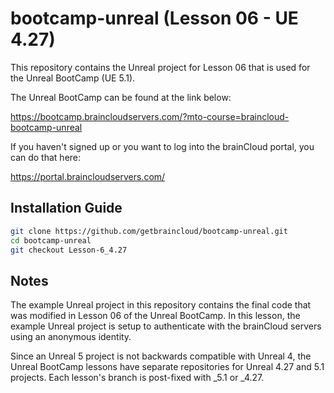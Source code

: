 # bootcamp-unreal (Lesson 06 - UE 4.27)

This repository contains the Unreal project for Lesson 06 that is used for the Unreal BootCamp (UE 5.1).

The Unreal BootCamp can be found at the link below:

https://bootcamp.braincloudservers.com/?mto-course=braincloud-bootcamp-unreal


If you haven't signed up or you want to log into the brainCloud portal, you can do that here:

https://portal.braincloudservers.com/


## Installation Guide

```bash
git clone https://github.com/getbraincloud/bootcamp-unreal.git
cd bootcamp-unreal
git checkout Lesson-6_4.27
```

## Notes

The example Unreal project in this repository contains the final code that was modified in Lesson 06 of the Unreal BootCamp. In this lesson, the example Unreal project is setup to authenticate with the brainCloud servers using an anonymous identity.

Since an Unreal 5 project is not backwards compatible with Unreal 4, the Unreal BootCamp lessons have separate repositories for Unreal 4.27 and 5.1 projects. Each lesson's branch is post-fixed with _5.1 or _4.27.
